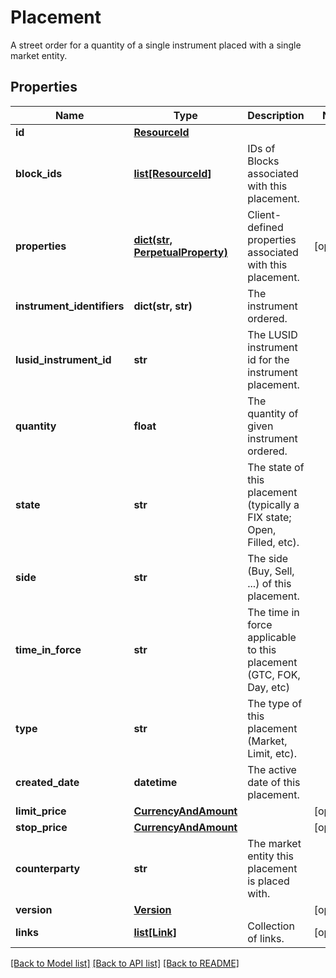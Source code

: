 # Placement

A street order for a quantity of a single instrument placed with a single market entity.

## Properties
Name | Type | Description | Notes
------------ | ------------- | ------------- | -------------
**id** | [**ResourceId**](ResourceId.md) |  | 
**block_ids** | [**list[ResourceId]**](ResourceId.md) | IDs of Blocks associated with this placement. | 
**properties** | [**dict(str, PerpetualProperty)**](PerpetualProperty.md) | Client-defined properties associated with this placement. | [optional] 
**instrument_identifiers** | **dict(str, str)** | The instrument ordered. | 
**lusid_instrument_id** | **str** | The LUSID instrument id for the instrument placement. | 
**quantity** | **float** | The quantity of given instrument ordered. | 
**state** | **str** | The state of this placement (typically a FIX state; Open, Filled, etc). | 
**side** | **str** | The side (Buy, Sell, ...) of this placement. | 
**time_in_force** | **str** | The time in force applicable to this placement (GTC, FOK, Day, etc) | 
**type** | **str** | The type of this placement (Market, Limit, etc). | 
**created_date** | **datetime** | The active date of this placement. | 
**limit_price** | [**CurrencyAndAmount**](CurrencyAndAmount.md) |  | [optional] 
**stop_price** | [**CurrencyAndAmount**](CurrencyAndAmount.md) |  | [optional] 
**counterparty** | **str** | The market entity this placement is placed with. | 
**version** | [**Version**](Version.md) |  | [optional] 
**links** | [**list[Link]**](Link.md) | Collection of links. | [optional] 

[[Back to Model list]](../README.md#documentation-for-models) [[Back to API list]](../README.md#documentation-for-api-endpoints) [[Back to README]](../README.md)


